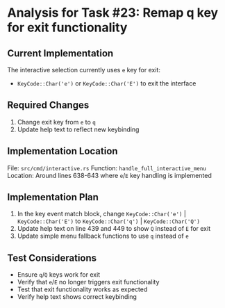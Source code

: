 # Analysis for Task #23: Remap q key for exit functionality

## Current Implementation
The interactive selection currently uses `e` key for exit:
- `KeyCode::Char('e')` or `KeyCode::Char('E')` to exit the interface

## Required Changes
1. Change exit key from `e` to `q`
2. Update help text to reflect new keybinding

## Implementation Location
File: `src/cmd/interactive.rs`
Function: `handle_full_interactive_menu`
Location: Around lines 638-643 where `e`/`E` key handling is implemented

## Implementation Plan
1. In the key event match block, change `KeyCode::Char('e')` | `KeyCode::Char('E')` to `KeyCode::Char('q')` | `KeyCode::Char('Q')`
2. Update help text on line 439 and 449 to show `Q` instead of `E` for exit
3. Update simple menu fallback functions to use `q` instead of `e`

## Test Considerations
- Ensure `q`/`Q` keys work for exit
- Verify that `e`/`E` no longer triggers exit functionality
- Test that exit functionality works as expected
- Verify help text shows correct keybinding